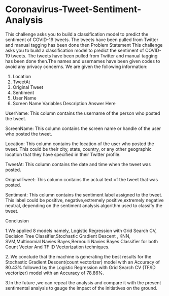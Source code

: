 # Coronavirus-Tweet-Sentiment-Analysis
This challenge asks you to build a classification model to predict the sentiment of COVID-19 tweets. The tweets have been pulled from Twitter and manual tagging has been done then Problem Statement This challenge asks you to build a classification model to predict the sentiment of COVID-19 tweets. The tweets have been pulled from Twitter and manual tagging has been done then.The names and usernames have been given codes to avoid any privacy concerns. 
We are given the following information:

1. Location
2. TweetAt
3. Original Tweet
4. Sentiment
5. User Name
6. Screen Name Variables Description Answer Here

UserName: This column contains the username of the person who posted the tweet.

ScreenName: This column contains the screen name or handle of the user who posted the tweet.

Location: This column contains the location of the user who posted the tweet. This could be their city, state, country, or any other geographic location that they have specified in their Twitter profile.

TweetAt: This column contains the date and time when the tweet was posted.

OriginalTweet: This column contains the actual text of the tweet that was posted.

Sentiment: This column contains the sentiment label assigned to the tweet. This label could be positive, negative,extremely positive,extremely negative neutral, depending on the sentiment analysis algorithm used to classify the tweet.

Conclusion

1.We applied 8 models namely, Logistic Regression with Grid Search CV, Decision Tree Classifier,Stochastic Gradient Descent , KNN, SVM,Multinomial Navies Bayes,Bernoulli Navies Bayes Classifier for both Count Vector And TF ID Vectorization techniques.

2..We conclude that the machine is generating the best results for the Stochastic Gradient Descent(count vectorizer) model with an Accuracy of 80.43% followed by the Logistic Regression with Grid Search CV (TF/ID vectorizer) model with an Accuracy of 78.86%.

3.In the future ,we can repeat the analysis and compare it with the present sentimental analysis to gauge the impact of the initiatives on the ground.
